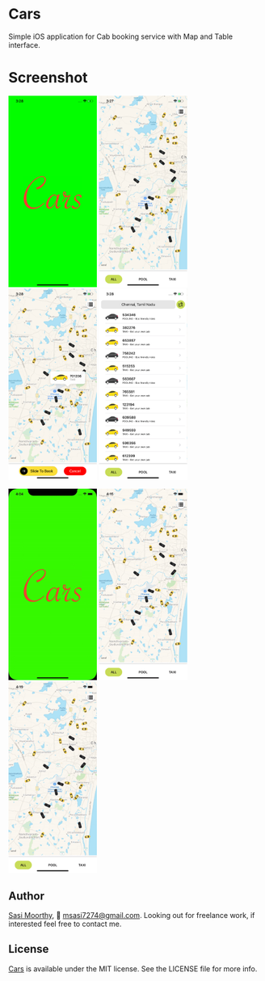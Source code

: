 # Cars
Simple iOS application for Cab booking service with Map and Table interface.

# Screenshot

<img src="https://github.com/Sa74/Cars/blob/master/Cars/Cars/Screens/1.png" width="175"> <img src="https://github.com/Sa74/Cars/blob/master/Cars/Cars/Screens/2.png" width="175"> <img src="https://github.com/Sa74/Cars/blob/master/Cars/Cars/Screens/3.png" width="175"> <img src="https://github.com/Sa74/Cars/blob/master/Cars/Cars/Screens/4.png" width="175">

<img src="https://github.com/Sa74/Cars/blob/master/Cars/Cars/Screens/demo1.gif" width="175"> <img src="https://github.com/Sa74/Cars/blob/master/Cars/Cars/Screens/demo2.gif" width="175"> <img src="https://github.com/Sa74/Cars/blob/master/Cars/Cars/Screens/demo3.gif" width="175">


## Author

[Sasi Moorthy](https://twitter.com/Sasi3726), 📧 msasi7274@gmail.com. Looking out for freelance work, if interested feel free to contact me.

## License

[Cars](https://github.com/Sa74/Cars) is available under the MIT license. See the LICENSE file for more info.
